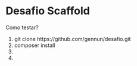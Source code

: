 <h1>Desafio Scaffold</h1>
<p>Como testar?</p>

<ol>
    <li>git clone https://github.com/gennun/desafio.git</li>
    <li>composer install</li>
    <li></li>
    <li></li>

</ol>
